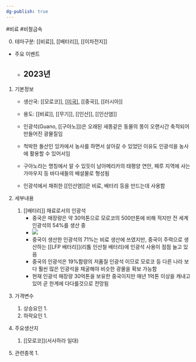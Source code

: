```yaml
---
dg-publish: true
---
```

#비료 #비철금속 



0. 테마구분: [[비료]], [[배터리]], [[이차전지]]



- 주요 이벤트
	- 2023년
		- 




1. 기본정보

	- 생산국: [[모로코]], [[미국]](플로리다), [[중국]], [[러시아]]
	- 용도: [[비료]], [[무기]], [[인산]], [[인산염]]

	- 인광석(Guano, [[구아노]])은 오래된 새똥같은 동물의 똥이 오랜시간 축적되어 만들어진 광물질임
	- 척박한 돌산인 잉카에서 농사를 하면서 살아갈 수 있었던 이유도 인광석을 농사에 활용할 수 있어서임
	- 구아노라는 명칭에서 알 수 있듯이 남아메리카의 태평양 연안, 페루 지역에 사는 가마우지 등 바다새들의 배설물로 형성됨
	- 인광석에서 채취한 [[인산염]]은 비료, 배터리 등을 만드는데 사용함



1. 세부내용
	1. [[배터리]] 재료로서의 인광석
		- 중국은 매장량은 약 30억톤으로 모로코의 500만톤에 비해 적지만 전 세계 인광석의 54%를 생산 중  
		- ![](https://i.imgur.com/voxQiaK.png)
		- 중국이 생산한 인광석의 71%는 비료 생산에 쓰였지만, 중국이 주력으로 생산하는 [[LFP 배터리]](리튬 인산철 배터리)에 인광석 사용이 점점 늘고 있음
		- 중국의 인광석은 19%함량의 저품질 인광석 이므로 모로코 등 다른 나라 보다 훨씬 많은 인광석을 채굴해야 비슷한 광물을 확보 가능함
		- 현재 인광석 매장량 30억톤을 보유한 중국이지만 매년 1억톤 이상을 캐내고 있어 곧 한계에 다다를것으로 전망됨





1. 가격변수
	1. 상승요인
		1. 
	2. 하락요인
		1. 





1. 주요생산지
	1. [[모로코]](서사하라 일대)





1. 관련종목
	1. 